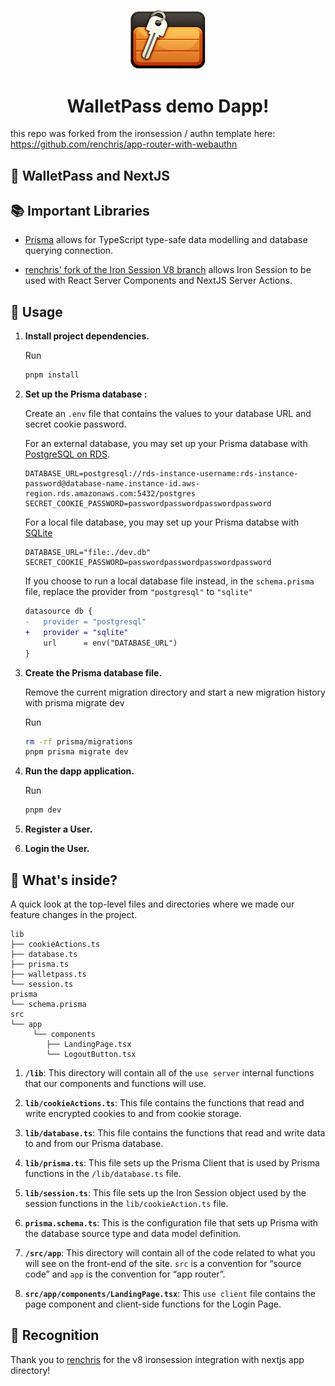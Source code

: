 
<p align="center">
  <a href="https://github.com/walletpass-idp/dapp-demo">
    <span style="display: inline-block; vertical-align: middle;">
      <img alt="NextJS App Router and Passkeys Logo" src="public/logo.png" width="120" />
    </span>
  </a>
</p>

<h1 align="center">
  WalletPass demo Dapp!
</h1>

this repo was forked from the ironsession / authn template here: https://github.com/renchris/app-router-with-webauthn

## 🤝 WalletPass and NextJS



## 📚 Important Libraries




- [Prisma](https://www.prisma.io/) allows for TypeScript type-safe data modelling and database querying connection.

- [renchris' fork of the Iron Session V8 branch](https://github.com/renchris/iron-session/tree/v8-as-dependency)  allows Iron Session to be used with React Server Components and NextJS Server Actions.



## 🚀 Usage

1. **Install project dependencies.**

    Run

    ```bash
    pnpm install
    ```

1. **Set up the Prisma database :**

    Create an `.env` file that contains the values to your database URL and secret cookie password.

    For an external database, you may set up your Prisma database with [PostgreSQL on RDS](https://www.prisma.io/dataguide/postgresql/setting-up-postgresql-on-rds).

    ```
    DATABASE_URL=postgresql://rds-instance-username:rds-instance-password@database-name.instance-id.aws-region.rds.amazonaws.com:5432/postgres
    SECRET_COOKIE_PASSWORD=passwordpasswordpasswordpassword
    ```

    For a local file database, you may set up your Prisma databse with [SQLite](https://www.prisma.io/docs/getting-started/quickstart)

    ```
    DATABASE_URL="file:./dev.db"
    SECRET_COOKIE_PASSWORD=passwordpasswordpasswordpassword
    ```

    If you choose to run a local database file instead, in the `schema.prisma` file, replace the provider from `"postgresql"` to `"sqlite"`

    ```diff
    datasource db {
    -   provider = "postgresql"
    +   provider = "sqlite"
        url      = env("DATABASE_URL")
    }
    ```


1. **Create the Prisma database file.**

    Remove the current migration directory and start a new migration history with prisma migrate dev
    
    Run
    ```bash
    rm -rf prisma/migrations 
    pnpm prisma migrate dev
    ```
    

1. **Run the dapp application.**

    Run
    ```bash
    pnpm dev
    ```

1. **Register a User.**



1. **Login the User.**

    

## 🧐 What's inside?

A quick look at the top-level files and directories where we made our feature changes in the project.

    lib
    ├── cookieActions.ts
    ├── database.ts
    ├── prisma.ts
    ├── walletpass.ts
    └── session.ts
    prisma
    └── schema.prisma
    src
    └── app
         └── components
            ├── LandingPage.tsx
            └── LogoutButton.tsx

1. **`/lib`**: This directory will contain all of the `use server` internal functions that our components and functions will use.

1. **`lib/cookieActions.ts`**: This file contains the functions that read and write encrypted cookies to and from cookie storage.

1. **`lib/database.ts`**: This file contains the functions that read and write data to and from our Prisma database.

1. **`lib/prisma.ts`**: This file sets up the Prisma Client that is used by Prisma functions in the `/lib/database.ts` file.


1. **`lib/session.ts`**: This file sets up the Iron Session object used by the session functions in the `lib/cookieAction.ts` file.

1. **`prisma.schema.ts`**: This is the configuration file that sets up Prisma with the database source type and data model definition.

1. **`/src/app`**: This directory will contain all of the code related to what you will see on the front-end of the site. `src` is a convention for “source code” and `app` is the convention for “app router”.

1. **`src/app/components/LandingPage.tsx`**: This `use client` file contains the  page component and client-side functions for the Login Page.


## 📣 Recognition

Thank you to [renchris](https://github.com/renchris) for the v8 ironsession integration with 
nextjs app directory!
